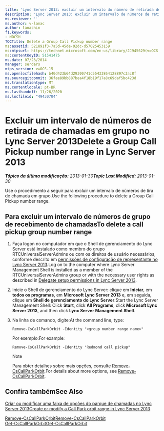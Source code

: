 ```yaml
---
title: 'Lync Server 2013: excluir um intervalo do número de retirada de chamadas em grupo'
description: 'Lync Server 2013: excluir um intervalo de números de retirada de chamadas em grupo.'
ms.reviewer: ''
ms.author: v-lanac
author: lanachin
f1.keywords:
- NOCSH
TOCTitle: Delete a Group Call Pickup number range
ms:assetid: 521891f3-7a5d-45de-92dc-d57025453159
ms:mtpsurl: https://technet.microsoft.com/en-us/library/JJ945629(v=OCS.15)
ms:contentKeyID: 51541475
ms.date: 07/23/2014
manager: serdars
mtps_version: v=OCS.15
ms.openlocfilehash: b40d423b64d29300741c55433864128897c3ac8f
ms.sourcegitcommit: 36fee89bb887bea4f18b19f17a8c69daf5bc423d
ms.translationtype: MT
ms.contentlocale: pt-BR
ms.lasthandoff: 11/26/2020
ms.locfileid: "49430704"
---
```

# <a name="delete-a-group-call-pickup-number-range-in-lync-server-2013"></a><span data-ttu-id="a71c4-103">Excluir um intervalo de números de retirada de chamadas em grupo no Lync Server 2013</span><span class="sxs-lookup"><span data-stu-id="a71c4-103">Delete a Group Call Pickup number range in Lync Server 2013</span></span>

<div data-xmlns="http://www.w3.org/1999/xhtml">

<div class="topic" data-xmlns="http://www.w3.org/1999/xhtml" data-msxsl="urn:schemas-microsoft-com:xslt" data-cs="https://msdn.microsoft.com/">

<div data-asp="https://msdn2.microsoft.com/asp">



</div>

<div id="mainSection">

<div id="mainBody"><span data-ttu-id="a71c4-104">

<span> </span></span><span class="sxs-lookup"><span data-stu-id="a71c4-104">

<span> </span></span></span>

<span data-ttu-id="a71c4-105">_**Tópico da última modificação:** 2013-01-30_</span><span class="sxs-lookup"><span data-stu-id="a71c4-105">_**Topic Last Modified:** 2013-01-30_</span></span>

<span data-ttu-id="a71c4-106">Use o procedimento a seguir para excluir um intervalo de números de tira de chamada em grupo.</span><span class="sxs-lookup"><span data-stu-id="a71c4-106">Use the following procedure to delete a Group Call Pickup number range.</span></span>

<div>

## <a name="to-delete-a-call-pickup-group-number-range"></a><span data-ttu-id="a71c4-107">Para excluir um intervalo de números de grupo de recebimento de chamadas</span><span class="sxs-lookup"><span data-stu-id="a71c4-107">To delete a call pickup group number range</span></span>

1.  <span data-ttu-id="a71c4-108">Faça logon no computador em que o Shell de gerenciamento do Lync Server está instalado como membro do grupo RTCUniversalServerAdmins ou com os direitos de usuário necessários, conforme descrito em [permissões de configuração de representante no Lync Server 2013](lync-server-2013-delegate-setup-permissions.md).</span><span class="sxs-lookup"><span data-stu-id="a71c4-108">Log on to the computer where Lync Server Management Shell is installed as a member of the RTCUniversalServerAdmins group or with the necessary user rights as described in [Delegate setup permissions in Lync Server 2013](lync-server-2013-delegate-setup-permissions.md).</span></span>

2.  <span data-ttu-id="a71c4-109">Inicie o Shell de gerenciamento do Lync Server: clique em **Iniciar**, em **todos os programas**, em **Microsoft Lync Server 2013** e, em seguida, clique em **Shell de gerenciamento do Lync Server**.</span><span class="sxs-lookup"><span data-stu-id="a71c4-109">Start the Lync Server Management Shell: Click **Start**, click **All Programs**, click **Microsoft Lync Server 2013**, and then click **Lync Server Management Shell**.</span></span>

3.  <span data-ttu-id="a71c4-110">Na linha de comando, digite:</span><span class="sxs-lookup"><span data-stu-id="a71c4-110">At the command line, type:</span></span>
    
        Remove-CsCallParkOrbit -Identity "<group number range name>" 
    
    <span data-ttu-id="a71c4-111">Por exemplo:</span><span class="sxs-lookup"><span data-stu-id="a71c4-111">For example:</span></span>
    
        Remove-CsCallParkOrbit -Identity "Redmond call pickup"
    
    <div>
    

    > [!NOTE]  
    > <span data-ttu-id="a71c4-112">Para obter detalhes sobre mais opções, consulte <A href="https://docs.microsoft.com/powershell/module/skype/Remove-CsCallParkOrbit">Remove-CsCallParkOrbit</A>.</span><span class="sxs-lookup"><span data-stu-id="a71c4-112">For details about more options, see <A href="https://docs.microsoft.com/powershell/module/skype/Remove-CsCallParkOrbit">Remove-CsCallParkOrbit</A>.</span></span>

    
    </div>

</div>

<div>

## <a name="see-also"></a><span data-ttu-id="a71c4-113">Confira também</span><span class="sxs-lookup"><span data-stu-id="a71c4-113">See Also</span></span>


[<span data-ttu-id="a71c4-114">Criar ou modificar uma faixa de opções do parque de chamadas no Lync Server 2013</span><span class="sxs-lookup"><span data-stu-id="a71c4-114">Create or modify a Call Park orbit range in Lync Server 2013</span></span>](lync-server-2013-create-or-modify-a-call-park-orbit-range.md)  


[<span data-ttu-id="a71c4-115">Remove-CsCallParkOrbit</span><span class="sxs-lookup"><span data-stu-id="a71c4-115">Remove-CsCallParkOrbit</span></span>](https://docs.microsoft.com/powershell/module/skype/Remove-CsCallParkOrbit)  
[<span data-ttu-id="a71c4-116">Get-CsCallParkOrbit</span><span class="sxs-lookup"><span data-stu-id="a71c4-116">Get-CsCallParkOrbit</span></span>](https://docs.microsoft.com/powershell/module/skype/Get-CsCallParkOrbit)  
  

<span data-ttu-id="a71c4-117"></div>

</div>

<span> </span>

</div>

</div>

</span><span class="sxs-lookup"><span data-stu-id="a71c4-117"></div>

</div>

<span> </span>

</div>

</div>

</span></span></div>


